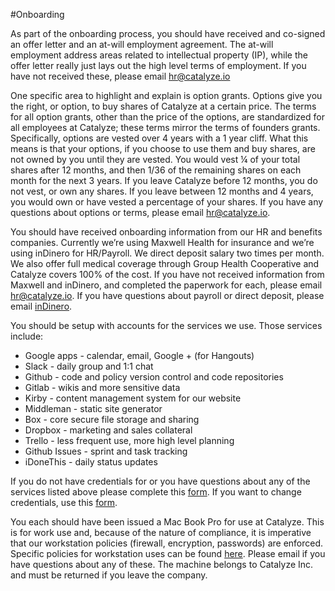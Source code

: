 #Onboarding

As part of the onboarding process, you should have received and co-signed an offer letter and an at-will employment agreement. The at-will employment address areas related to intellectual property (IP), while the offer letter really just lays out the high level terms of employment. If you have not received these, please email [hr@catalyze.io](mailto:hr@catalyze.io)

One specific area to highlight and explain is option grants. Options give you the right, or option, to buy shares of Catalyze at a certain price. The terms for all option grants, other than the price of the options, are standardized for all employees at Catalyze; these terms mirror the terms of founders grants. Specifically, options are vested over 4 years with a 1 year cliff. What this means is that your options, if you choose to use them and buy shares, are not owned by you until they are vested. You would vest ¼ of your total shares after 12 months, and then 1/36 of the remaining shares on each month for the next 3 years. If you leave Catalyze before 12 months, you do not vest, or own any shares. If you leave between 12 months and 4 years, you would own or have vested a percentage of your shares. If you have any questions about options or terms, please email [hr@catalyze.io](mailto:hr@catalyze.io).

You should have received onboarding information from our HR and benefits companies. Currently we’re using Maxwell Health for insurance and we’re using inDinero for HR/Payroll.  We  direct deposit salary two times per month. We also offer full medical coverage through Group Health Cooperative and Catalyze covers 100% of the cost. If you have not received information from Maxwell and inDinero, and completed the paperwork for each, please email hr@catalyze.io. If you have questions about payroll or direct deposit, please email [inDinero](mailto:catalyze@indinero.com).

You should be setup with accounts for the services we use. Those services include:

* Google apps - calendar, email, Google + (for Hangouts)
* Slack - daily group and 1:1 chat
* Github - code and policy version control and code repositories
* Gitlab - wikis and more sensitive data
* Kirby - content management system for our website
* Middleman - static site generator
* Box - core secure file storage and sharing
* Dropbox - marketing and sales collateral
* Trello - less frequent use, more high level planning
* Github Issues - sprint and task tracking
* iDoneThis - daily status updates

If you do not have credentials for or you have questions about any of the services listed above please complete this [form](https://docs.google.com/a/catalyze.io/forms/d/1RaDg2rsmwY0l_fu2EFDVm7acLXejk_6EVIj62fVK-o0/viewform). If you want to change credentials, use this [form](https://docs.google.com/a/catalyze.io/forms/d/1ySICzCyEEdNqxHHErjlJqREBijwxs9z72L-rWXrxkm0/viewform).

You each should have been issued a Mac Book Pro for use at Catalyze. This is for work use and, because of the nature of compliance, it is imperative that our workstation policies (firewall, encryption, passwords) are enforced. Specific policies for workstation uses can be found [here](https://catalyze.io/policy/#workstation-use). Please email if you have questions about any of these. The machine belongs to Catalyze Inc. and must be returned if you leave the company.